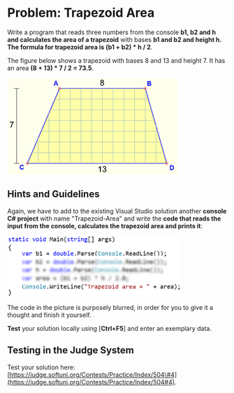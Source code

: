 # Problem: Trapezoid Area

Write a program that reads three numbers from the console **b1, b2 and h and calculates the area of a trapezoid** with bases **b1 and b2 and height h. The formula for trapezoid area is \(b1 + b2\) \* h / 2**.

The figure below shows a trapezoid with bases 8 and 13 and height 7. It has an area **\(8 + 13\) \* 7 / 2 = 73.5**.

![](/assets/chapter-2-images/05.Trapezoid-area-01.png)

## Hints and Guidelines

Again, we have to add to the existing Visual Studio solution another **console C\# project** with name "Trapezoid-Area" and write the **code that reads the input from the console, calculates the trapezoid area and prints it**:

![](/assets/chapter-2-images/05.Trapezoid-area-02.png)

The code in the picture is purposely blurred, in order for you to give it a thought and finish it yourself.

**Test** your solution locally using \[**Ctrl+F5**\] and enter an exemplary data.

## Testing in the Judge System

Test your solution here:  [https://judge.softuni.org/Contests/Practice/Index/504\#4](https://judge.softuni.org/Contests/Practice/Index/504#4).

